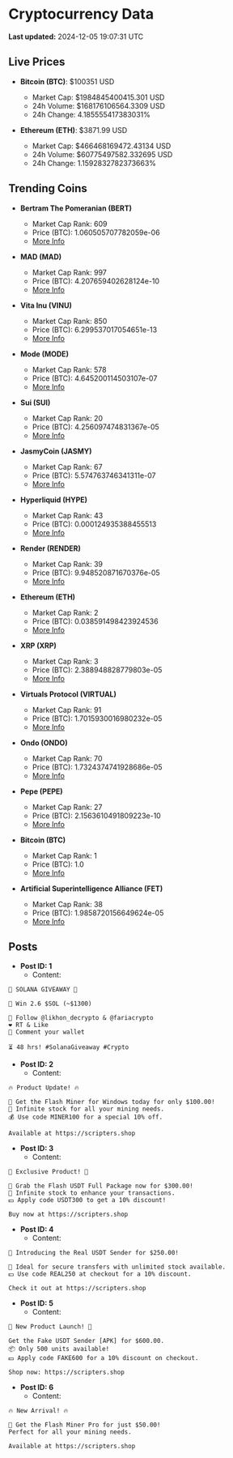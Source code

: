 # Cryptocurrency Data

**Last updated:** 2024-12-05 19:07:31 UTC

## Live Prices
- **Bitcoin (BTC)**: $100351 USD
  - Market Cap: $1984845400415.301 USD
  - 24h Volume: $168176106564.3309 USD
  - 24h Change: 4.185555417383031%

- **Ethereum (ETH)**: $3871.99 USD
  - Market Cap: $466468169472.43134 USD
  - 24h Volume: $60775497582.332695 USD
  - 24h Change: 1.1592832782373663%

## Trending Coins
- **Bertram The Pomeranian (BERT)**
  - Market Cap Rank: 609
  - Price (BTC): 1.060505707782059e-06
  - [More Info](https://www.coingecko.com/en/coins/bertram-the-pomeranian)

- **MAD (MAD)**
  - Market Cap Rank: 997
  - Price (BTC): 4.207659402628124e-10
  - [More Info](https://www.coingecko.com/en/coins/mad-2)

- **Vita Inu (VINU)**
  - Market Cap Rank: 850
  - Price (BTC): 6.299537017054651e-13
  - [More Info](https://www.coingecko.com/en/coins/vita-inu)

- **Mode (MODE)**
  - Market Cap Rank: 578
  - Price (BTC): 4.645200114503107e-07
  - [More Info](https://www.coingecko.com/en/coins/mode)

- **Sui (SUI)**
  - Market Cap Rank: 20
  - Price (BTC): 4.256097474831367e-05
  - [More Info](https://www.coingecko.com/en/coins/sui)

- **JasmyCoin (JASMY)**
  - Market Cap Rank: 67
  - Price (BTC): 5.574763746341311e-07
  - [More Info](https://www.coingecko.com/en/coins/jasmycoin)

- **Hyperliquid (HYPE)**
  - Market Cap Rank: 43
  - Price (BTC): 0.000124935388455513
  - [More Info](https://www.coingecko.com/en/coins/hyperliquid)

- **Render (RENDER)**
  - Market Cap Rank: 39
  - Price (BTC): 9.948520871670376e-05
  - [More Info](https://www.coingecko.com/en/coins/render)

- **Ethereum (ETH)**
  - Market Cap Rank: 2
  - Price (BTC): 0.038591498423924536
  - [More Info](https://www.coingecko.com/en/coins/ethereum)

- **XRP (XRP)**
  - Market Cap Rank: 3
  - Price (BTC): 2.388948828779803e-05
  - [More Info](https://www.coingecko.com/en/coins/xrp)

- **Virtuals Protocol (VIRTUAL)**
  - Market Cap Rank: 91
  - Price (BTC): 1.7015930016980232e-05
  - [More Info](https://www.coingecko.com/en/coins/virtual-protocol)

- **Ondo (ONDO)**
  - Market Cap Rank: 70
  - Price (BTC): 1.7324374741928686e-05
  - [More Info](https://www.coingecko.com/en/coins/ondo)

- **Pepe (PEPE)**
  - Market Cap Rank: 27
  - Price (BTC): 2.1563610491809223e-10
  - [More Info](https://www.coingecko.com/en/coins/pepe)

- **Bitcoin (BTC)**
  - Market Cap Rank: 1
  - Price (BTC): 1.0
  - [More Info](https://www.coingecko.com/en/coins/bitcoin)

- **Artificial Superintelligence Alliance (FET)**
  - Market Cap Rank: 38
  - Price (BTC): 1.9858720156649624e-05
  - [More Info](https://www.coingecko.com/en/coins/artificial-superintelligence-alliance)

## Posts
- **Post ID: 1**
  - Content:
```
🚀 SOLANA GIVEAWAY 🚀

🎁 Win 2.6 $SOL (~$1300)

🤝 Follow @likhon_decrypto & @fariacrypto
❤️ RT & Like
💬 Comment your wallet

⏳ 48 hrs! #SolanaGiveaway #Crypto
```

- **Post ID: 2**
  - Content:
```
🔥 Product Update! 🔥

🚀 Get the Flash Miner for Windows today for only $100.00!
🔋 Infinite stock for all your mining needs.
💰 Use code MINER100 for a special 10% off.

Available at https://scripters.shop
```

- **Post ID: 3**
  - Content:
```
🎁 Exclusive Product! 🎁

💸 Grab the Flash USDT Full Package now for $300.00!
🎉 Infinite stock to enhance your transactions.
💵 Apply code USDT300 to get a 10% discount!

Buy now at https://scripters.shop
```

- **Post ID: 4**
  - Content:
```
💎 Introducing the Real USDT Sender for $250.00!

💼 Ideal for secure transfers with unlimited stock available.
💵 Use code REAL250 at checkout for a 10% discount.

Check it out at https://scripters.shop
```

- **Post ID: 5**
  - Content:
```
🚀 New Product Launch! 🚀

Get the Fake USDT Sender [APK] for $600.00.
📦 Only 500 units available!
💵 Apply code FAKE600 for a 10% discount on checkout.

Shop now: https://scripters.shop
```

- **Post ID: 6**
  - Content:
```
🔥 New Arrival! 🔥

💸 Get the Flash Miner Pro for just $50.00!
Perfect for all your mining needs.

Available at https://scripters.shop
```


